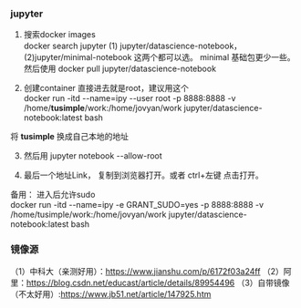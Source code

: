 ### jupyter

1. 搜索docker images  
docker search jupyter
(1) jupyter/datascience-notebook， (2)jupyter/minimal-notebook 这两个都可以选。 minimal 基础包更少一些。  
然后使用 docker pull jupyter/datascience-notebook

2. 创建container 
直接进去就是root，建议用这个   
docker run -itd --name=ipy --user root -p 8888:8888 -v /home/**tusimple**/work:/home/jovyan/work jupyter/datascience-notebook:latest bash

将 **tusimple** 换成自己本地的地址  

3. 然后用 jupyter notebook --allow-root  

4. 最后一个地址Link， 复制到浏览器打开。或者 ctrl+左键 点击打开。   

备用： 进入后允许sudo  
docker run -itd --name=ipy -e GRANT_SUDO=yes  -p 8888:8888 -v /home/tusimple/work:/home/jovyan/work jupyter/datascience-notebook:latest bash

### 镜像源
（1）中科大（亲测好用）：https://www.jianshu.com/p/6172f03a24ff
（2）阿里：https://blog.csdn.net/educast/article/details/89954496
（3）自带镜像（不太好用）:https://www.jb51.net/article/147925.htm
